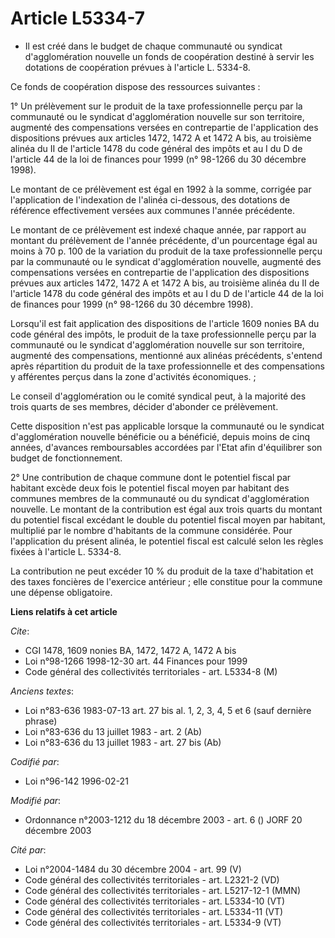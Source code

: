 # Article L5334-7

- Il est créé dans le budget de chaque communauté ou syndicat d'agglomération nouvelle un fonds de coopération destiné à
servir les dotations de coopération prévues à l'article L. 5334-8.

Ce fonds de coopération dispose des ressources suivantes :

1° Un prélèvement sur le produit de la taxe professionnelle perçu par la communauté ou le syndicat d'agglomération nouvelle
sur son territoire, augmenté des compensations versées en contrepartie de l'application des dispositions prévues aux articles
1472, 1472 A et 1472 A bis, au troisième alinéa du II de l'article 1478 du code général des impôts et au I du D de l'article
44 de la loi de finances pour 1999 (n° 98-1266 du 30 décembre 1998).

Le montant de ce prélèvement est égal en 1992 à la somme, corrigée par l'application de l'indexation de l'alinéa ci-dessous,
des dotations de référence effectivement versées aux communes l'année précédente.

Le montant de ce prélèvement est indexé chaque année, par rapport au montant du prélèvement de l'année précédente, d'un
pourcentage égal au moins à 70 p. 100 de la variation du produit de la taxe professionnelle perçu par la communauté ou le
syndicat d'agglomération nouvelle, augmenté des compensations versées en contrepartie de l'application des dispositions
prévues aux articles 1472, 1472 A et 1472 A bis, au troisième alinéa du II de l'article 1478 du code général des impôts et au
I du D de l'article 44 de la loi de finances pour 1999 (n° 98-1266 du 30 décembre 1998).

Lorsqu'il est fait application des dispositions de l'article 1609 nonies BA du code général des impôts, le produit de la taxe
professionnelle perçu par la communauté ou le syndicat d'agglomération nouvelle sur son territoire, augmenté des
compensations, mentionné aux alinéas précédents, s'entend après répartition du produit de la taxe professionnelle et des
compensations y afférentes perçus dans la zone d'activités économiques. ;

Le conseil d'agglomération ou le comité syndical peut, à la majorité des trois quarts de ses membres, décider d'abonder ce
prélèvement.

Cette disposition n'est pas applicable lorsque la communauté ou le syndicat d'agglomération nouvelle bénéficie ou a
bénéficié, depuis moins de cinq années, d'avances remboursables accordées par l'Etat afin d'équilibrer son budget de
fonctionnement.

2° Une contribution de chaque commune dont le potentiel fiscal par habitant excède deux fois le potentiel fiscal moyen par
habitant des communes membres de la communauté ou du syndicat d'agglomération nouvelle. Le montant de la contribution est
égal aux trois quarts du montant du potentiel fiscal excédant le double du potentiel fiscal moyen par habitant, multiplié par
le nombre d'habitants de la commune considérée. Pour l'application du présent alinéa, le potentiel fiscal est calculé selon
les règles fixées à l'article L. 5334-8.

La contribution ne peut excéder 10 % du produit de la taxe d'habitation et des taxes foncières de l'exercice antérieur ; elle
constitue pour la commune une dépense obligatoire.

**Liens relatifs à cet article**

_Cite_:

  - CGI 1478, 1609 nonies BA, 1472, 1472 A, 1472 A bis
  - Loi n°98-1266 1998-12-30 art. 44 Finances pour 1999
  - Code général des collectivités territoriales - art. L5334-8 (M)

_Anciens textes_:

  - Loi n°83-636 1983-07-13 art. 27 bis al. 1, 2, 3, 4, 5 et 6 (sauf dernière phrase)
  - Loi n°83-636 du 13 juillet 1983 - art. 2 (Ab)
  - Loi n°83-636 du 13 juillet 1983 - art. 27 bis (Ab)

_Codifié par_:

  - Loi n°96-142 1996-02-21

_Modifié par_:

  - Ordonnance n°2003-1212 du 18 décembre 2003 - art. 6 () JORF 20 décembre 2003

_Cité par_:

  - Loi n°2004-1484 du 30 décembre 2004 - art. 99 (V)
  - Code général des collectivités territoriales - art. L2321-2 (VD)
  - Code général des collectivités territoriales - art. L5217-12-1 (MMN)
  - Code général des collectivités territoriales - art. L5334-10 (VT)
  - Code général des collectivités territoriales - art. L5334-11 (VT)
  - Code général des collectivités territoriales - art. L5334-9 (VT)
